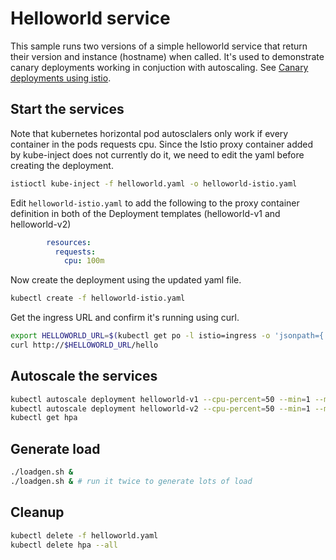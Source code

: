 # Helloworld service

This sample runs two versions of a simple helloworld service that return their version and instance (hostname)
when called. It's used to demonstrate canary deployments working in conjuction with autoscaling.
See [Canary deployments using istio](https://istio.io/blog/canary-deployments-using-istio.html).

## Start the services
 
Note that kubernetes horizontal pod autosclalers only work if every container in the pods requests
cpu. Since the Istio proxy container added by kube-inject does not currently do it, we
need to edit the yaml before creating the deployment.

```bash
istioctl kube-inject -f helloworld.yaml -o helloworld-istio.yaml
```
Edit `helloworld-istio.yaml` to add the following to the proxy container
definition in both of the Deployment templates (helloworld-v1 and helloworld-v2)

```yaml
        resources:
          requests:
            cpu: 100m
```

Now create the deployment using the updated yaml file.

```bash
kubectl create -f helloworld-istio.yaml
```

Get the ingress URL and confirm it's running using curl.

```bash
export HELLOWORLD_URL=$(kubectl get po -l istio=ingress -o 'jsonpath={.items[0].status.hostIP}'):$(kubectl get svc istio-ingress -o 'jsonpath={.spec.ports[0].nodePort}')
curl http://$HELLOWORLD_URL/hello
```

## Autoscale the services

```bash
kubectl autoscale deployment helloworld-v1 --cpu-percent=50 --min=1 --max=10
kubectl autoscale deployment helloworld-v2 --cpu-percent=50 --min=1 --max=10
kubectl get hpa
```

## Generate load

```bash
./loadgen.sh &
./loadgen.sh & # run it twice to generate lots of load
```

## Cleanup

```bash
kubectl delete -f helloworld.yaml
kubectl delete hpa --all
```
